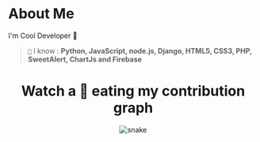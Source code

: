 # About Me 
I'm Cool Developer 🤡

> ``🧠`` I know : **Python, JavaScript, node.js, Django, HTML5, CSS3, PHP, SweetAlert, ChartJs and Firebase**

<h1 align = 'Center'>Watch a 🐍 eating my contribution graph</h1>
<p align="center">
  <img src="https://github.com/rock12231/rock12231/blob/output/github-contribution-grid-snake.svg" alt="snake"></center>
</p>
